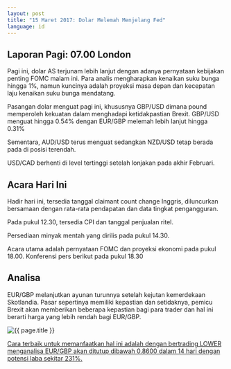 ```yaml
---
layout: post
title: "15 Maret 2017: Dolar Melemah Menjelang Fed"
language: id
---
```

## Laporan Pagi: 07.00 London

Pagi ini, dolar AS terjunam lebih lanjut dengan adanya pernyataan kebijakan penting FOMC malam ini. Para analis mengharapkan kenaikan suku bunga hingga 1%, namun kuncinya adalah proyeksi masa depan dan kecepatan laju kenaikan suku bunga mendatang.

Pasangan dolar menguat pagi ini, khususnya GBP/USD dimana pound memperoleh kekuatan dalam menghadapi ketidakpastian Brexit. GBP/USD menguat hingga 0.54% dengan EUR/GBP melemah lebih lanjut hingga 0.31%

Sementara, AUD/USD terus menguat sedangkan NZD/USD tetap berada pada di posisi terendah.

USD/CAD berhenti di level tertinggi setelah lonjakan pada akhir Februari.

## Acara Hari Ini

Hadir hari ini, tersedia tanggal claimant count change Inggris, diluncurkan bersamaan dengan rata-rata pendapatan dan data tingkat pengangguran.

Pada pukul 12.30, tersedia CPI dan tanggal penjualan ritel.

Persediaan minyak mentah yang dirilis pada pukul 14.30.

Acara utama adalah pernyataan FOMC dan proyeksi ekonomi pada pukul 18.00. Konferensi pers berikut pada pukul 18.30

## Analisa

EUR/GBP melanjutkan ayunan turunnya setelah kejutan kemerdekaan Skotlandia. Pasar sepertinya memiliki kepastian dan setidaknya, pemicu Brexit akan memberikan beberapa kepastian bagi para trader dan hal ini berarti harga yang lebih rendah bagi EUR/GBP.

<img src="{{ site.url }}/images/Screen_Shot_2017-03-15-id.png" alt="{{ page.title }}" title="{{ page.title }}">

<a href="%LINK%%?currency=USD& market=forex&underlying=frxEURGBP&formname=higherlower&duration_amount=14&duration_units=d&amount=10&amount_type=payout&expiry_type=duration&barrier=0.86" target="_blank">Cara terbaik untuk memanfaatkan hal ini adalah dengan bertrading LOWER menganalisa EUR/GBP akan ditutup dibawah 0.8600 dalam 14 hari dengan potensi laba sekitar 231%.</a>